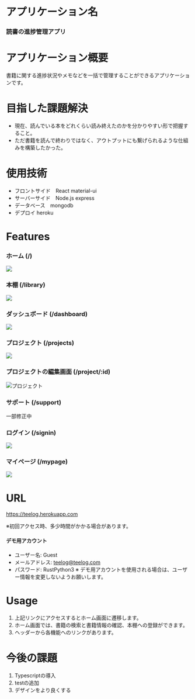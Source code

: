 # アプリケーション名
### 読書の進捗管理アプリ

# アプリケーション概要
書籍に関する進捗状況やメモなどを一括で管理することができるアプリケーションです。

# 目指した課題解決
* 現在、読んでいる本をどれくらい読み終えたのかを分かりやすい形で把握すること。
* ただ書籍を読んで終わりではなく、アウトプットにも繋げられるような仕組みを構築したかった。

# 使用技術
* フロントサイド　React material-ui
* サーバーサイド　Node.js express
* データベース　mongodb
* デプロイ heroku

# Features

### ホーム (/)
![](https://user-images.githubusercontent.com/83949146/137431528-58550bc1-13a9-4652-8517-8d98fced09ff.png)
### 本棚 (/library)
![](https://user-images.githubusercontent.com/83949146/137431757-557cff2a-9600-4eba-8666-d9caab88a99e.png)
### ダッシュボード (/dashboard)
![](https://user-images.githubusercontent.com/83949146/137431824-c1fc7caf-cd4a-460c-ac6d-2480d744fe53.png)
### プロジェクト (/projects)
![](https://user-images.githubusercontent.com/83949146/137432010-41a06136-c239-4659-8604-bc3a0347fa51.png)
### プロジェクトの編集画面 (/project/:id)
![プロジェクト](https://user-images.githubusercontent.com/83949146/137431707-11a049e1-6645-4098-a2bc-579b86ed5222.png)
### サポート (/support)
一部修正中
### ログイン (/signin)
![](https://user-images.githubusercontent.com/83949146/137431399-21490315-8457-444c-bd48-009b6ef5bc7c.png)
### マイページ (/mypage)
![](https://user-images.githubusercontent.com/83949146/137431602-15012141-5594-4c16-9884-2737dfba7e27.png)


# URL
https://teelog.herokuapp.com

※初回アクセス時、多少時間がかかる場合があります。

#### デモ用アカウント

* ユーザー名: Guest
* メールアドレス: teelog@teelog.com
* パスワード: RustPython3
※ デモ用アカウントを使用される場合は、ユーザー情報を変更しないようお願いします。

# Usage

1. 上記リンクにアクセスするとホーム画面に遷移します。
2. ホーム画面では、書籍の検索と書籍情報の確認、本棚への登録ができます。
3. ヘッダーから各機能へのリンクがあります。

# 今後の課題

1. Typescriptの導入
2. testの追加
3. デザインをより良くする
